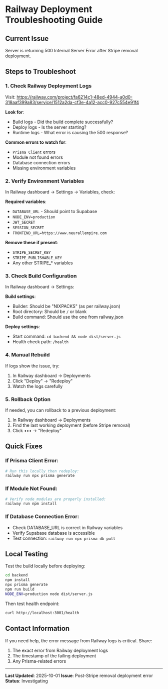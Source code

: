# Railway Deployment Troubleshooting Guide

## Current Issue
Server is returning 500 Internal Server Error after Stripe removal deployment.

## Steps to Troubleshoot

### 1. Check Railway Deployment Logs

Visit: https://railway.com/project/fa6214c1-48ed-4944-a0d0-318aaf399a83/service/1512a2da-cf3e-4a12-acc0-927c554e91f4

**Look for**:
- Build logs - Did the build complete successfully?
- Deploy logs - Is the server starting?
- Runtime logs - What error is causing the 500 response?

**Common errors to watch for**:
- `Prisma Client` errors
- Module not found errors
- Database connection errors
- Missing environment variables

### 2. Verify Environment Variables

In Railway dashboard → Settings → Variables, check:

**Required variables**:
- `DATABASE_URL` - Should point to Supabase
- `NODE_ENV=production`
- `JWT_SECRET`
- `SESSION_SECRET`
- `FRONTEND_URL=https://www.neurallempire.com`

**Remove these if present**:
- `STRIPE_SECRET_KEY`
- `STRIPE_PUBLISHABLE_KEY`
- Any other STRIPE_* variables

### 3. Check Build Configuration

In Railway dashboard → Settings:

**Build settings**:
- Builder: Should be "NIXPACKS" (as per railway.json)
- Root directory: Should be `/` or blank
- Build command: Should use the one from railway.json

**Deploy settings**:
- Start command: `cd backend && node dist/server.js`
- Health check path: `/health`

### 4. Manual Rebuild

If logs show the issue, try:

1. In Railway dashboard → Deployments
2. Click "Deploy" → "Redeploy"
3. Watch the logs carefully

### 5. Rollback Option

If needed, you can rollback to a previous deployment:

1. In Railway dashboard → Deployments
2. Find the last working deployment (before Stripe removal)
3. Click ••• → "Redeploy"

## Quick Fixes

### If Prisma Client Error:
```bash
# Run this locally then redeploy:
railway run npx prisma generate
```

### If Module Not Found:
```bash
# Verify node_modules are properly installed:
railway run npm install
```

### If Database Connection Error:
- Check DATABASE_URL is correct in Railway variables
- Verify Supabase database is accessible
- Test connection: `railway run npx prisma db pull`

## Local Testing

Test the build locally before deploying:

```bash
cd backend
npm install
npx prisma generate
npm run build
NODE_ENV=production node dist/server.js
```

Then test health endpoint:
```bash
curl http://localhost:3001/health
```

## Contact Information

If you need help, the error message from Railway logs is critical. Share:
1. The exact error from Railway deployment logs
2. The timestamp of the failing deployment
3. Any Prisma-related errors

---

**Last Updated**: 2025-10-01
**Issue**: Post-Stripe removal deployment error
**Status**: Investigating
